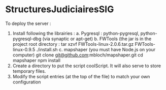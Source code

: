 # StructuresJudiciairesSIG

To deploy the server :
1. Install following the librairies :
	a. Pygresql :
		python-pygresql, python-pygresql-dbg (via synaptic or apt-get)
	b. FWTools (the jar is in the project root directory :
		tar xzvf FWTools-linux-2.0.6.tar.gz
		FWTools-linux-0.9.5
		./install.sh
	c. mapshaper (you must have Node.js on your computer)
		git clone git@github.com:mbloch/mapshaper.git
		cd mapshaper
		npm install
3. Create a directory to put the script coolScript. It will also serve to store temporary files.
4. Modify the script entries (at the top of the file) to match your own configuration 
